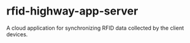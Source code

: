 # rfid-highway-app-server
A cloud application for synchronizing RFID data collected by the client devices.
